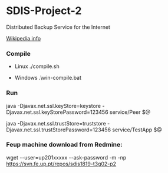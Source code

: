# SDIS-Project-2
Distributed Backup Service for the Internet

[Wikipedia info](https://en.wikipedia.org/wiki/Chord_(peer-to-peer))

### Compile

* Linux
    ./compile.sh

* Windows
    .\win-compile.bat

### Run

java -Djavax.net.ssl.keyStore=keystore -Djavax.net.ssl.keyStorePassword=123456 service/Peer $@

java -Djavax.net.ssl.trustStore=truststore -Djavax.net.ssl.trustStorePassword=123456 service/TestApp $@


### Feup machine download from Redmine:

wget --user=up201xxxxx --ask-password -m -np https://svn.fe.up.pt/repos/sdis1819-t3g02-p2
